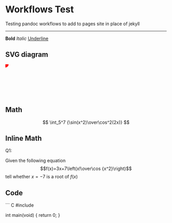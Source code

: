 # Workflows Test

Testing pandoc workflows to add to pages site in place of jekyll

---
**Bold**
*Italic*
<u>Underline</u>

<h2>SVG diagram</h2>
<svg viewbox='0 0 100 100' width=100 height=100>
  <circle x=10 y=10 r=10 fill=red />
</svg>

<h2>Math</h2>

$$
\int_5^7 {\sin(x^2)\over\cos^2(2x)}
$$

<h2>Inline Math</h2>
Q1:

Given the following equation 
$$f(x)=3x+7\left(x!\over\cos {x^2}\right)$$ 
tell whether $x=-7$ is a root of $f(x)$

<h2>Code</h2>
``` C
#include <stdio.h>

int main(void) {
  return 0;
}
```
